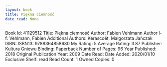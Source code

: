 ```yaml
---
layout: book
title: Piękna ciemność
date_read: None
---
```


Book Id: 41129512
Title: Piękna ciemność
Author: Fabien Vehlmann
Author l-f: Vehlmann, Fabien
Additional Authors: Kerascoët, Małgorzata Jańczak
ISBN: 
ISBN13: 9788364858680
My Rating: 5
Average Rating: 3.87
Publisher: Kultura Gniewu
Binding: Paperback
Number of Pages: 96
Year Published: 2018
Original Publication Year: 2009
Date Read: 
Date Added: 2020/01/10
Exclusive Shelf: read
Read Count: 1
Owned Copies: 0

